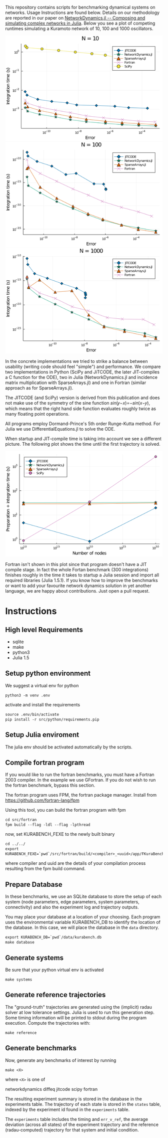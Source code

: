 This repository contains scripts for benchmarking dynamical systems on networks. Usage Instructions are found below. Details on our methodology are reported in our paper on [NetworkDynamics.jl -- Composing and simulating complex networks in Julia](https://arxiv.org/abs/2012.12696). Below you see a plot of competing runtimes simulating a Kuramoto network of 10, 100 and 1000 oscillators.

![Work precision diagram of a network with 10 Kuramoto oscillators.](https://github.com/PIK-ICoN/NetworkDynamicsBenchmarks/blob/main/utils/plotting/WPD10.png?raw=true)
![Work precision diagram of a network with 100 Kuramoto oscillators.](https://github.com/PIK-ICoN/NetworkDynamicsBenchmarks/blob/main/utils/plotting/WPD100.png?raw=true)
![Work precision diagram of a network with 1000 Kuramoto oscillators.](https://github.com/PIK-ICoN/NetworkDynamicsBenchmarks/blob/main/utils/plotting/WPD1000.png?raw=true)

In the concrete implementations we tried to strike a balance between usability (writing code should feel "simple") and performance. We compare two implementations in Python (SciPy and JiTCODE, the later JIT-compiles a C function for the ODE), two in Julia (NetworkDynamics.jl and incidence matrix multiplication with SparseArrays.jl) and one in Fortran (similar approach as for SparseArrays.jl).

The JITCODE (and SciPy) version is derived from this publication and does not make use of the symmetry of the sine function 𝑠𝑖𝑛(𝑦−𝑥)=−𝑠𝑖𝑛(𝑥−𝑦), which means that the right hand side function evaluates roughly twice as many floating point operations.

All programs employ Dormand-Prince's 5th order Runge-Kutta method. For Julia we use DifferentialEquations.jl to solve the ODE.

When startup and JIT-compile time is taking into account we see a different picture. The following plot shows the time until the first trajectory is solved.

![System size vs. total time](https://github.com/PIK-ICoN/NetworkDynamicsBenchmarks/blob/main/utils/plotting/size_vs_jit.png?raw=true)

Fortran isn't shown in this plot since that program doesn't have a JIT compile stage. In fact the whole Fortan benchmark (300 integrations) finishes roughly in the time it takes to startup a Julia session and import all required libraries (Julia 1.5.1).  If you know how to improve the benchmarks or want to add your favourite network dynamics solution in yet another language, we are happy about contributions. Just open a pull request.


# Instructions

## High level Requirements

 - sqlite
 - make
 - python3
 - Julia 1.5

## Setup python environment
We suggest a virtual env for python

```
python3 -m venv .env
```

activate and install the requirements

```
source .env/bin/activate
pip install -r src/python/requirements.pip
```

## Setup Julia enviroment

The julia env should be activated automatically by the scripts.

## Compile fortran program

If you would like to run the fortran benchmarks, you must have a Fortran
2003 compiler. In the example we use GFortran. If you do not wish to run
the fortran benchmark, bypass this section.

The fortran program uses FPM, the fortran package manager. Install from
https://github.com/fortran-lang/fpm

Using this tool, you can build the fortran program with fpm

```
cd src/fortran
fpm build --flag -ldl --flag -lpthread
```

now, set KURABENCH_FEXE to the newly built binary

```
cd ../../
export
KURABENCH_FEXE=`pwd`/src/fortran/build/<compiler>_<uuid>/app/FKuraBenchmark
```

where compiler and uuid are the details of your compilation process
resulting from the fpm build command.

## Prepare Database

In these benchmarks, we use an SQLite database to store the setup of
each system (node parameters, edge parameters, system parameters,
connectivity) and also the experiment log and trajectory outputs.

You may place your database at a location of your choosing. Each program
uses the environmental variable KURABENCH_DB to identify the location of
the database. In this case, we will place the database in the `data`
directory.

```
export KURABENCH_DB=`pwd`/data/kurabench.db
make database
```

## Generate systems

Be sure that your python virtual env is activated

```
make systems
```

## Generate reference trajectories

The "ground-truth" trajectories are generated using the (implicit) radau
solver at low tolerance settings. Julia is used to run this generation
step. Some timing information will be printed to stdout during the
program execution. Compute the trajectories with:

```
make reference
```

## Generate benchmarks

Now, generate any benchmarks of interest by running

```
make <X>
```

where `<X>` is one of

   networkdynamics
   diffeq
   jitcode
   scipy
   fortran

The resulting experiment summary is stored in the database in the
experiments table. The trajectory of each state is stored in the
`states` table, indexed by the experiment id found in the `experiments`
table.

The `experiments` table includes the timing and `err_v_ref`, the average
deviation (across all states) of the experiment trajectory and the
reference (radau-computed) trajectory for that system and initial
condition.
